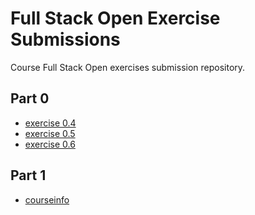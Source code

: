 # Full Stack Open Exercise Submissions

Course Full Stack Open exercises submission repository. 

## Part 0
- [exercise 0.4](https://github.com/miahro/FSO/blob/master/part0/04_New_note_diagram.md)
- [exercise 0.5](https://github.com/miahro/FSO/blob/master/part0/05_SPA_diagram.md)
- [exercise 0.6](https://github.com/miahro/FSO/blob/master/part0/06_New_note_SPA_diagram.md)

## Part 1
- [courseinfo](https://github.com/miahro/FSO/tree/master/part1/courseinfo)
